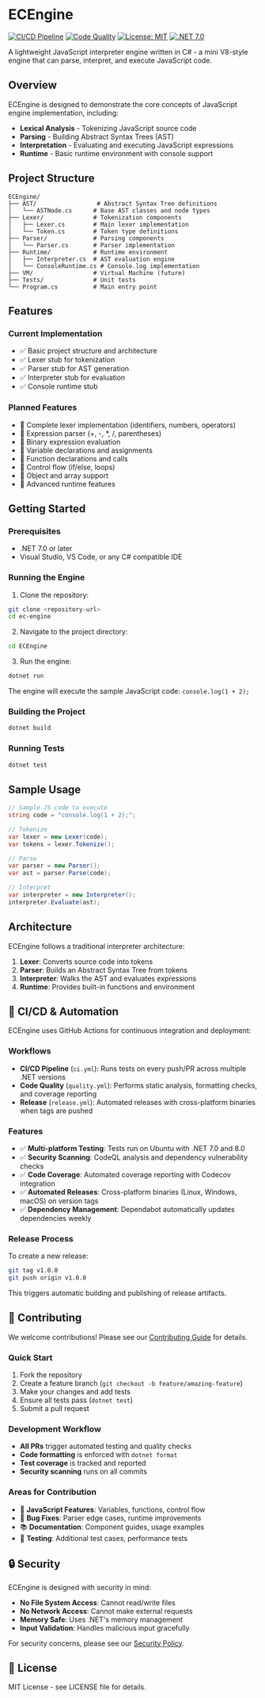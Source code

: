 # ECEngine

[![CI/CD Pipeline](https://github.com/labidiaymen/ec-engine/actions/workflows/ci.yml/badge.svg)](https://github.com/labidiaymen/ec-engine/actions/workflows/ci.yml)
[![Code Quality](https://github.com/labidiaymen/ec-engine/actions/workflows/quality.yml/badge.svg)](https://github.com/labidiaymen/ec-engine/actions/workflows/quality.yml)
[![License: MIT](https://img.shields.io/badge/License-MIT-yellow.svg)](https://opensource.org/licenses/MIT)
[![.NET 7.0](https://img.shields.io/badge/.NET-7.0-purple.svg)](https://dotnet.microsoft.com/download/dotnet/7.0)

A lightweight JavaScript interpreter engine written in C# - a mini V8-style engine that can parse, interpret, and execute JavaScript code.

## Overview

ECEngine is designed to demonstrate the core concepts of JavaScript engine implementation, including:
- **Lexical Analysis** - Tokenizing JavaScript source code
- **Parsing** - Building Abstract Syntax Trees (AST)
- **Interpretation** - Evaluating and executing JavaScript expressions
- **Runtime** - Basic runtime environment with console support

## Project Structure

```
ECEngine/
├── AST/                 # Abstract Syntax Tree definitions
│   └── ASTNode.cs      # Base AST classes and node types
├── Lexer/              # Tokenization components
│   ├── Lexer.cs        # Main lexer implementation
│   └── Token.cs        # Token type definitions
├── Parser/             # Parsing components
│   └── Parser.cs       # Parser implementation
├── Runtime/            # Runtime environment
│   ├── Interpreter.cs  # AST evaluation engine
│   └── ConsoleRuntime.cs # Console.log implementation
├── VM/                 # Virtual Machine (future)
├── Tests/              # Unit tests
└── Program.cs          # Main entry point
```

## Features

### Current Implementation
- ✅ Basic project structure and architecture
- ✅ Lexer stub for tokenization
- ✅ Parser stub for AST generation
- ✅ Interpreter stub for evaluation
- ✅ Console runtime stub

### Planned Features
- 🔄 Complete lexer implementation (identifiers, numbers, operators)
- 🔄 Expression parser (+, -, *, /, parentheses)
- 🔄 Binary expression evaluation
- 🔄 Variable declarations and assignments
- 🔄 Function declarations and calls
- 🔄 Control flow (if/else, loops)
- 🔄 Object and array support
- 🔄 Advanced runtime features

## Getting Started

### Prerequisites
- .NET 7.0 or later
- Visual Studio, VS Code, or any C# compatible IDE

### Running the Engine

1. Clone the repository:
```bash
git clone <repository-url>
cd ec-engine
```

2. Navigate to the project directory:
```bash
cd ECEngine
```

3. Run the engine:
```bash
dotnet run
```

The engine will execute the sample JavaScript code: `console.log(1 + 2);`

### Building the Project

```bash
dotnet build
```

### Running Tests

```bash
dotnet test
```

## Sample Usage

```csharp
// Sample JS code to execute
string code = "console.log(1 + 2);";

// Tokenize
var lexer = new Lexer(code);
var tokens = lexer.Tokenize();

// Parse
var parser = new Parser();
var ast = parser.Parse(code);

// Interpret
var interpreter = new Interpreter();
interpreter.Evaluate(ast);
```

## Architecture

ECEngine follows a traditional interpreter architecture:

1. **Lexer**: Converts source code into tokens
2. **Parser**: Builds an Abstract Syntax Tree from tokens
3. **Interpreter**: Walks the AST and evaluates expressions
4. **Runtime**: Provides built-in functions and environment

## 🔄 CI/CD & Automation

ECEngine uses GitHub Actions for continuous integration and deployment:

### Workflows
- **CI/CD Pipeline** (`ci.yml`): Runs tests on every push/PR across multiple .NET versions
- **Code Quality** (`quality.yml`): Performs static analysis, formatting checks, and coverage reporting  
- **Release** (`release.yml`): Automated releases with cross-platform binaries when tags are pushed

### Features
- ✅ **Multi-platform Testing**: Tests run on Ubuntu with .NET 7.0 and 8.0
- ✅ **Security Scanning**: CodeQL analysis and dependency vulnerability checks
- ✅ **Code Coverage**: Automated coverage reporting with Codecov integration
- ✅ **Automated Releases**: Cross-platform binaries (Linux, Windows, macOS) on version tags
- ✅ **Dependency Management**: Dependabot automatically updates dependencies weekly

### Release Process
To create a new release:
```bash
git tag v1.0.0
git push origin v1.0.0
```
This triggers automatic building and publishing of release artifacts.

## 🤝 Contributing

We welcome contributions! Please see our [Contributing Guide](CONTRIBUTING.md) for details.

### Quick Start
1. Fork the repository
2. Create a feature branch (`git checkout -b feature/amazing-feature`)
3. Make your changes and add tests
4. Ensure all tests pass (`dotnet test`)
5. Submit a pull request

### Development Workflow
- **All PRs** trigger automated testing and quality checks
- **Code formatting** is enforced with `dotnet format`
- **Test coverage** is tracked and reported
- **Security scanning** runs on all commits

### Areas for Contribution
- 🚀 **JavaScript Features**: Variables, functions, control flow
- 🐛 **Bug Fixes**: Parser edge cases, runtime improvements  
- 📚 **Documentation**: Component guides, usage examples
- 🧪 **Testing**: Additional test cases, performance tests

## 🔒 Security

ECEngine is designed with security in mind:
- **No File System Access**: Cannot read/write files
- **No Network Access**: Cannot make external requests
- **Memory Safe**: Uses .NET's memory management
- **Input Validation**: Handles malicious input gracefully

For security concerns, please see our [Security Policy](SECURITY.md).

## 📄 License

MIT License - see LICENSE file for details.


